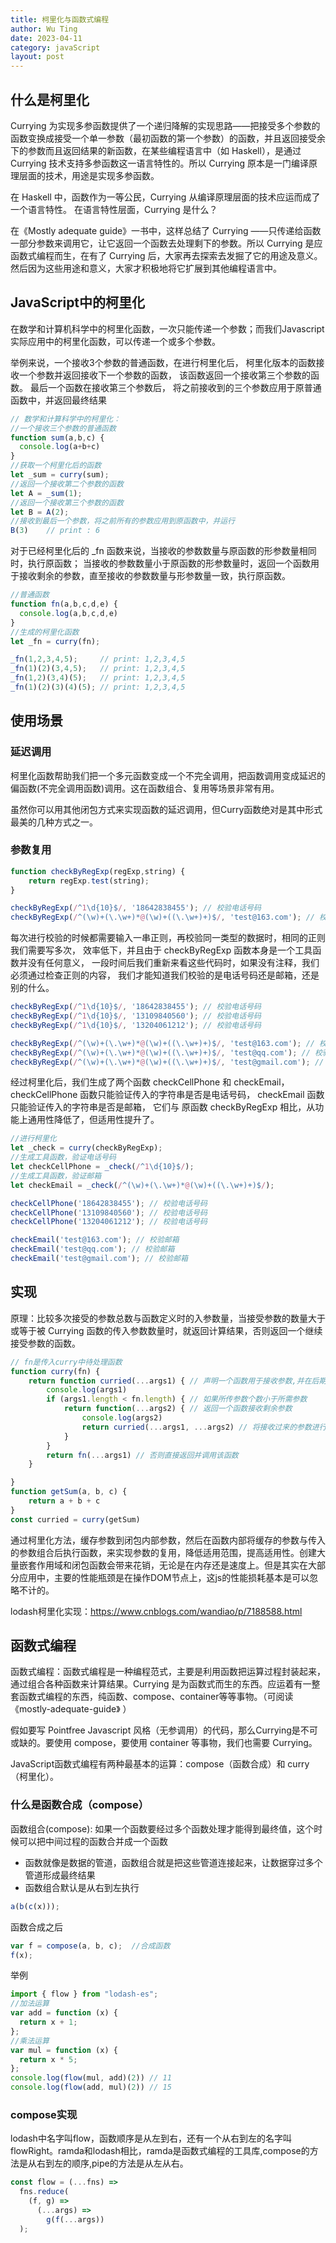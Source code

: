 ```yaml
---
title: 柯里化与函数式编程
author: Wu Ting
date: 2023-04-11
category: javaScript
layout: post
---
```


## 什么是柯里化

Currying 为实现多参函数提供了一个递归降解的实现思路——把接受多个参数的函数变换成接受一个单一参数（最初函数的第一个参数）的函数，并且返回接受余下的参数而且返回结果的新函数，在某些编程语言中（如 Haskell），是通过 Currying 技术支持多参函数这一语言特性的。所以 Currying 原本是一门编译原理层面的技术，用途是实现多参函数。

在 Haskell 中，函数作为一等公民，Currying 从编译原理层面的技术应运而成了一个语言特性。
在语言特性层面，Currying 是什么？

在《Mostly adequate guide》一书中，这样总结了 Currying ——只传递给函数一部分参数来调用它，让它返回一个函数去处理剩下的参数。所以 Currying 是应函数式编程而生，在有了 Currying 后，大家再去探索去发掘了它的用途及意义。然后因为这些用途和意义，大家才积极地将它扩展到其他编程语言中。

## JavaScript中的柯里化

在数学和计算机科学中的柯里化函数，一次只能传递一个参数；而我们Javascript实际应用中的柯里化函数，可以传递一个或多个参数。

举例来说，一个接收3个参数的普通函数，在进行柯里化后， 柯里化版本的函数接收一个参数并返回接收下一个参数的函数， 该函数返回一个接收第三个参数的函数。 最后一个函数在接收第三个参数后， 将之前接收到的三个参数应用于原普通函数中，并返回最终结果

```javaScript
// 数学和计算科学中的柯里化：
//一个接收三个参数的普通函数
function sum(a,b,c) {
  console.log(a+b+c)
}
//获取一个柯里化后的函数
let _sum = curry(sum);
//返回一个接收第二个参数的函数
let A = _sum(1);
//返回一个接收第三个参数的函数
let B = A(2);
//接收到最后一个参数，将之前所有的参数应用到原函数中，并运行
B(3)    // print : 6
```

对于已经柯里化后的 _fn 函数来说，当接收的参数数量与原函数的形参数量相同时，执行原函数； 当接收的参数数量小于原函数的形参数量时，返回一个函数用于接收剩余的参数，直至接收的参数数量与形参数量一致，执行原函数。
```javaScript
//普通函数
function fn(a,b,c,d,e) {
  console.log(a,b,c,d,e)
}
//生成的柯里化函数
let _fn = curry(fn);

_fn(1,2,3,4,5);     // print: 1,2,3,4,5
_fn(1)(2)(3,4,5);   // print: 1,2,3,4,5
_fn(1,2)(3,4)(5);   // print: 1,2,3,4,5
_fn(1)(2)(3)(4)(5); // print: 1,2,3,4,5
```

## 使用场景

### 延迟调用

柯里化函数帮助我们把一个多元函数变成一个不完全调用，把函数调用变成延迟的偏函数(不完全调用函数)调用。这在函数组合、复用等场景非常有用。

虽然你可以用其他闭包方式来实现函数的延迟调用，但Curry函数绝对是其中形式最美的几种方式之一。

### 参数复用
```javaScript
function checkByRegExp(regExp,string) {
    return regExp.test(string);  
}

checkByRegExp(/^1\d{10}$/, '18642838455'); // 校验电话号码
checkByRegExp(/^(\w)+(\.\w+)*@(\w)+((\.\w+)+)$/, 'test@163.com'); // 校验邮箱
```
每次进行校验的时候都需要输入一串正则，再校验同一类型的数据时，相同的正则我们需要写多次， 效率低下，并且由于 checkByRegExp 函数本身是一个工具函数并没有任何意义， 一段时间后我们重新来看这些代码时，如果没有注释，我们必须通过检查正则的内容， 我们才能知道我们校验的是电话号码还是邮箱，还是别的什么。
```javaScript
checkByRegExp(/^1\d{10}$/, '18642838455'); // 校验电话号码
checkByRegExp(/^1\d{10}$/, '13109840560'); // 校验电话号码
checkByRegExp(/^1\d{10}$/, '13204061212'); // 校验电话号码

checkByRegExp(/^(\w)+(\.\w+)*@(\w)+((\.\w+)+)$/, 'test@163.com'); // 校验邮箱
checkByRegExp(/^(\w)+(\.\w+)*@(\w)+((\.\w+)+)$/, 'test@qq.com'); // 校验邮箱
checkByRegExp(/^(\w)+(\.\w+)*@(\w)+((\.\w+)+)$/, 'test@gmail.com'); // 校验邮箱
```
经过柯里化后，我们生成了两个函数 checkCellPhone 和 checkEmail， checkCellPhone 函数只能验证传入的字符串是否是电话号码， checkEmail 函数只能验证传入的字符串是否是邮箱， 它们与 原函数 checkByRegExp 相比，从功能上通用性降低了，但适用性提升了。
```javaScript
//进行柯里化
let _check = curry(checkByRegExp);
//生成工具函数，验证电话号码
let checkCellPhone = _check(/^1\d{10}$/);
//生成工具函数，验证邮箱
let checkEmail = _check(/^(\w)+(\.\w+)*@(\w)+((\.\w+)+)$/);

checkCellPhone('18642838455'); // 校验电话号码
checkCellPhone('13109840560'); // 校验电话号码
checkCellPhone('13204061212'); // 校验电话号码

checkEmail('test@163.com'); // 校验邮箱
checkEmail('test@qq.com'); // 校验邮箱
checkEmail('test@gmail.com'); // 校验邮箱
```
## 实现

原理：比较多次接受的参数总数与函数定义时的入参数量，当接受参数的数量大于或等于被 Currying 函数的传入参数数量时，就返回计算结果，否则返回一个继续接受参数的函数。
```javaScript
// fn是传入curry中待处理函数
function curry(fn) {
    return function curried(...args1) { // 声明一个函数用于接收参数,并在后期完成参数拼接
        console.log(args1)
        if (args1.length < fn.length) { // 如果所传参数个数小于所需参数
            return function(...args2) { // 返回一个函数接收剩余参数
                console.log(args2)
                return curried(...args1, ...args2) // 将接收过来的参数进行拼接并返回该函数
            }
        }
        return fn(...args1) // 否则直接返回并调用该函数
    }

}
function getSum(a, b, c) {
    return a + b + c
}
const curried = curry(getSum)
```
通过柯里化方法，缓存参数到闭包内部参数，然后在函数内部将缓存的参数与传入的参数组合后执行函数，来实现参数的复用，降低适用范围，提高适用性。创建大量嵌套作用域和闭包函数会带来花销，无论是在内存还是速度上。但是其实在大部分应用中，主要的性能瓶颈是在操作DOM节点上，这js的性能损耗基本是可以忽略不计的。

lodash柯里化实现：https://www.cnblogs.com/wandiao/p/7188588.html

## 函数式编程

函数式编程：函数式编程是一种编程范式，主要是利用函数把运算过程封装起来，通过组合各种函数来计算结果。Currying 是为函数式而生的东西。应运着有一整套函数式编程的东西，纯函数、compose、container等等事物。（可阅读《mostly-adequate-guide》 ）

假如要写 Pointfree Javascript 风格（无参调用）的代码，那么Currying是不可或缺的。要使用 compose，要使用 container 等事物，我们也需要 Currying。

JavaScript函数式编程有两种最基本的运算：compose（函数合成）和 curry（柯里化）。
### 什么是函数合成（compose）

函数组合(compose): 如果一个函数要经过多个函数处理才能得到最终值，这个时候可以把中间过程的函数合并成一个函数
- 函数就像是数据的管道，函数组合就是把这些管道连接起来，让数据穿过多个管道形成最终结果
- 函数组合默认是从右到左执行
```javaScript
a(b(c(x)));
```
函数合成之后
```javaScript
var f = compose(a, b, c);  //合成函数
f(x);
```
举例
```javaScript
import { flow } from "lodash-es";
//加法运算
var add = function (x) {
  return x + 1;
}; 
//乘法运算
var mul = function (x) {
  return x * 5;
};
console.log(flow(mul, add)(2)) // 11
console.log(flow(add, mul)(2)) // 15
```
### compose实现

lodash中名字叫flow，函数顺序是从左到右，还有一个从右到左的名字叫flowRight。ramda和lodash相比，ramda是函数式编程的工具库,compose的方法是从右到左的顺序,pipe的方法是从左从右。
```javaScript
const flow = (...fns) =>
  fns.reduce(
    (f, g) =>
      (...args) =>
        g(f(...args))
  );
```

